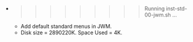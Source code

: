* >>>>>>>>> Running inst-std-00-jwm.sh ...
  * Add default standard menus in JWM.
  * Disk size = 2890220K. Space Used = 4K.
